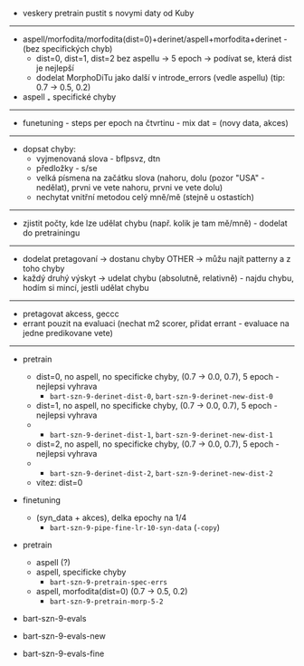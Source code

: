 - veskery pretrain pustit s novymi daty od Kuby

---
- aspell/morfodita/morfodita(dist=0)+derinet/aspell+morfodita+derinet - (bez specifických chyb)
  - dist=0, dist=1, dist=2 bez aspellu -> 5 epoch -> podívat se, která dist je nejlepší
  - dodelat MorphoDiTu jako další v introde_errors (vedle aspellu) (tip: 0.7 -> 0.5, 0.2)
- aspell ₊ specifické chyby
---
- funetuning - steps per epoch na čtvrtinu - mix dat = (novy data, akces)
---
- dopsat chyby:
  - vyjmenovaná slova - bflpsvz, dtn
  - předložky - s/se
  - velká písmena na začátku slova (nahoru, dolu (pozor "USA" - nedělat), prvni ve vete nahoru, prvni ve vete dolu)
  - nechytat vnitřní metodou celý mně/mě (stejně u ostastích)
---
- zjistit počty, kde lze udělat chybu (např. kolik je tam mě/mně) - dodelat do pretrainingu
---
- dodelat pretagovaní -> dostanu chyby OTHER -> můžu najít patterny a z toho chyby
- každý druhý výskyt -> udelat chybu (absolutně, relativně) - najdu chybu, hodím si mincí, jestli udělat chybu
---
- pretagovat akcess, geccc
- errant pouzit na evaluaci (nechat m2 scorer, přidat errant - evaluace na jedne predikovane vete)

---


- pretrain
  - dist=0, no aspell, no specificke chyby, (0.7 -> 0.0, 0.7), 5 epoch - nejlepsi vyhrava
    - `bart-szn-9-derinet-dist-0`, `bart-szn-9-derinet-new-dist-0`
  - dist=1, no aspell, no specificke chyby, (0.7 -> 0.0, 0.7), 5 epoch - nejlepsi vyhrava
  - - `bart-szn-9-derinet-dist-1`, `bart-szn-9-derinet-new-dist-1`
  - dist=2, no aspell, no specificke chyby, (0.7 -> 0.0, 0.7), 5 epoch - nejlepsi vyhrava
  - - `bart-szn-9-derinet-dist-2`, `bart-szn-9-derinet-new-dist-2`
  - vitez: dist=0

- finetuning 
  - (syn_data + akces), delka epochy na 1/4
    - `bart-szn-9-pipe-fine-lr-10-syn-data` (`-copy`)

- pretrain
  - aspell (?)
  - aspell, specificke chyby 
    - `bart-szn-9-pretrain-spec-errs`
  - aspell, morfodita(dist=0) (0.7 -> 0.5, 0.2)
    - `bart-szn-9-pretrain-morp-5-2`
  <!-- - specificke chyby, aspell, vitez (morfodita+derinet) -->


- bart-szn-9-evals
- bart-szn-9-evals-new
- bart-szn-9-evals-fine
